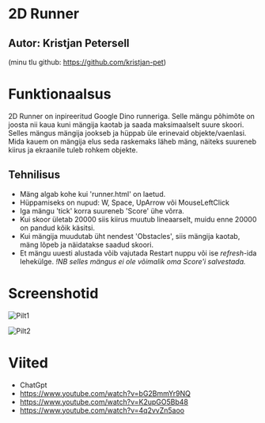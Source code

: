 # 2D Runner

## Autor: Kristjan Petersell
(minu tlu github: https://github.com/kristjan-pet)

# Funktionaalsus

2D Runner on inpireeritud Google Dino runneriga. 
Selle mängu põhimõte on joosta nii kaua kuni mängija kaotab ja saada maksimaalselt suure skoori.
Selles mängus mängija jookseb ja hüppab üle erinevaid objekte/vaenlasi.
Mida kauem on mängija elus seda raskemaks läheb mäng, näiteks suureneb kiirus ja ekraanile tuleb rohkem objekte.

## Tehnilisus
* Mäng algab kohe kui 'runner.html' on laetud.
* Hüppamiseks on nupud: W, Space, UpArrow või MouseLeftClick
* Iga mängu 'tick' korra suureneb 'Score' ühe võrra.
* Kui skoor ületab 20000 siis kiirus muutub lineaarselt, muidu enne 20000 on pandud kõik käsitsi.
* Kui mängija muudutab üht nendest 'Obstacles', siis mängija kaotab, mäng lõpeb ja näidatakse saadud skoori.
* Et mängu uuesti alustada võib vajutada Restart nuppu või ise _refresh_-ida lehekülge.
_*!NB selles mängus ei ole võimalik oma Score'i salvestada.*_

# Screenshotid
![Pilt1](https://github.com/Sa1tamaMan/iseseisev-projekt/assets/159195533/d28f1876-aa95-4fd1-ba38-cf9673a47a64)

![Pilt2](https://github.com/Sa1tamaMan/iseseisev-projekt/assets/159195533/7ea3dfa9-7e6d-42b5-9268-873752f5587a)


# Viited
* ChatGpt
* https://www.youtube.com/watch?v=bG2BmmYr9NQ
* https://www.youtube.com/watch?v=K2upGO5Bb48
* https://www.youtube.com/watch?v=4q2vvZn5aoo
